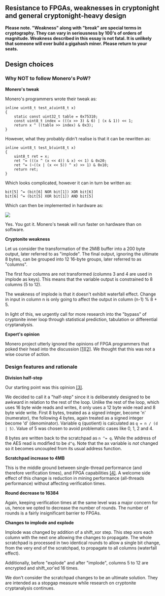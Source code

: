 ## Resistance to FPGAs, weaknesses in cryptonight and general cryptonight-heavy design

**Please note. "Weakness" along with "break" are special terms in cryptography. They can vary in seriousness by 100's of orders of magnitude. Weakness described in this essay is not fatal. It is unlikely that someone will ever build a gigahash miner. Please return to your seats.**

## Design choices

### Why NOT to follow Monero's PoW?

**Monero's tweak**

Monero's programmers wrote their tweak as:

```
inline uint8_t test_a(uint8_t x)
{
    static const uint32_t table = 0x75310;
    const uint8_t index = (((x >> 3) & 6) | (x & 1)) << 1;
    return x ^ ((table >> index) & 0x3);
}
```

However, what they probably didn't realise is that it can be rewritten as:

```
inline uint8_t test_b(uint8_t x)
{
    uint8_t ret = x;
    ret ^= (((x ^ (x << 4)) & x) << 1) & 0x20;
    ret ^= (~((x | (x << 5)) ^ x) >> 1) & 0x10;
    return ret;
}
```

Which looks complicated, however it can in turn be written as:

```
bit[5] ^= (bit[6] NOR bit[1]) XOR bit[6]
bit[6] ^= (bit[5] XOR bit[1]) AND bit[5]
```

Which can then be implemented in hardware as:

<img src="http://pasteall.org/pic/show.php?id=8c9e9dd889fddb56a3cbdbe64b91871a">

Yes. You got it. Monero's tweak will run faster on hardware than on software.

**Cryptonite weakness**

Let us consider the transformation of the 2MiB buffer into a 200 byte output, later referred to as "implode". 
The final output, ignoring the ultimate 8 bytes, can be grouped into 12 16-byte groups, later referred to as "columns".

The first four columns are not transformed (columns 3 and 4 are used in implode as keys). This means that the variable output is constrained to 8 columns (5 to 12).

The weakness of implode is that it doesn't exhibit waterfall effect. Change in input in column n is only going to affect the output in column (n-1) % 8 + 5.

In light of this, we urgently call for more research into the "bypass" of cryptonite inner loop through statistical prediction, tabulation or differential cryptanalysis.

**Expert's opinion**

Monero project utterly ignored the opinions of FPGA programmers that poked their head into the discussion [[1]](https://github.com/monero-project/monero/pull/3253#issuecomment-367946170)[[2]](https://github.com/monero-project/monero/pull/3253#issuecomment-365418373). We thought that this was not a wise course of action.


### Design features and rationale

**Division half-step**

Our starting point was this opinion [[3]](https://github.com/sumoprojects/sumokoin/issues/91#issuecomment-373565085). 

We decided to call it a "half-step" since it is deliberately designed to be awkward in relation to the rest of the loop. Unlike the rest of the loop, which uses 16 byte wide reads and writes, it only uses a 12 byte wide read and 8 byte wide write. First 8 bytes, treated as a signed integer, become 'n' (numerator), the following 4 bytes, again treated as a signed integer become 'd' (denominator). Variable q (quotient) is calculated as `q = n / (d | 5)`. Value of 5 was chosen to avoid problematic cases like 0, 1, 2 and 4. 

8 bytes are written back to the scratchpad as `n ^= q`. While the address of the AES read is modified to be `d^q`. Note that the ax variable is *not* changed so it becomes uncoupled from its usual address function.
 
**Scratchpad increase to 4MB** 

This is the middle ground between single-thread performance (and therefore verification times), and FPGA capabilities [[4]](https://github.com/sumoprojects/sumokoin/issues/91#issuecomment-373586177). A welcome side effect of this change is reduction in mining performance (all-threads performance) without affecting verification times.

**Round decrease to 16384**

Again, keeping verification times at the same level was a major concern for us, hence we opted to decrease the number of rounds. The number of rounds is a fairly insignificant barrier to FPGAs. 

**Changes to implode and explode**

Implode was changed by addition of a shift_xor step. This step xors each column with the next one allowing the changes to propagate. The whole scratchpad is processed in two identical rounds to allow a single bit change, from the very end of the scratchpad, to propagate to all columns (waterfall effect).

Additionally, before "explode" and after "implode", columns 5 to 12 are encrypted and shift_xor'ed 16 times.

We don't consider the scratchpad changes to be an ultimate solution. They are intended as a stopgap measure while research on cryptonite cryptanalysis continues.

